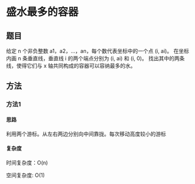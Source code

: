 # 盛水最多的容器

## 题目

给定 n 个非负整数 a1，a2，...，an，每个数代表坐标中的一个点 (i, ai)。
在坐标内画 n 条垂直线，垂直线 i 的两个端点分别为 (i, ai) 和 (i, 0)。
找出其中的两条线，使得它们与 x 轴共同构成的容器可以容纳最多的水。


## 方法

### 方法1

#### 思路

利用两个游标。从左右两边分别向中间靠拢。每次移动高度较小的游标

#### 复杂度

时间复杂度：O(n)
 
空间复杂度: O(1)

